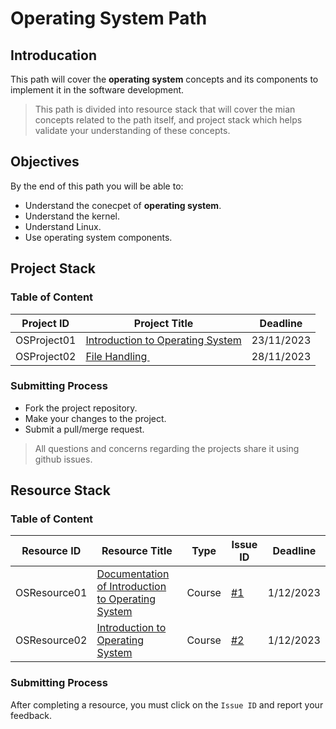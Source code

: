 # Operating System Path

## Introducation

This path will cover the **operating system** concepts and its components to implement it in the software development.

> This path is divided into resource stack that will cover the mian concepts related to the path itself,
> and project stack which helps validate your understanding of these concepts.

## Objectives

By the end of this path you will be able to:

* Understand the conecpet of **operating system**.
* Understand the kernel.
* Understand Linux.
* Use operating system components.

## Project Stack

### Table of Content


| Project ID  | Project Title                                                                         | Deadline   |
| ----------- | ------------------------------------------------------------------------------------- | ---------- |
| OSProject01 | [Introduction to Operating System](https://github.com/malekcoders/Introduction-to-OS) | 23/11/2023 |
| OSProject02 | [File Handling ](https://github.com/malekcoders/File-Handling/tree/main)             | 28/11/2023 |

### Submitting Process

* Fork the project repository.
* Make your changes to the project.
* Submit a pull/merge request.

> All questions and concerns regarding the projects share it using github issues.

## Resource Stack

### Table of Content


| Resource ID  | Resource Title                                                                                                                                                                                                                                                                                                                     | Type   | Issue ID                                                       | Deadline  |
| ------------ | ---------------------------------------------------------------------------------------------------------------------------------------------------------------------------------------------------------------------------------------------------------------------------------------------------------------------------------- | ------ | -------------------------------------------------------------- | --------- |
| OSResource01 | [Documentation of Introduction to Operating System](https://eng.libretexts.org/Courses/Delta_College/Introduction_to_Operating_Systems/02%3A_The_Basics_-_An_Overview/2.01%3A_Introduction_to_Operating_Systems#:~:text=of%20Operating%20system-,Introduction%20to%20Operating%20System,a%20convenient%20and%20efficient%20manner) | Course | [#1](https://github.com/malekcoders/operating-system/issues/1) | 1/12/2023 |
| OSResource02 | [Introduction to Operating System](https://github.com/malekcoders/operating-system/issues/2)                                                                                                                                                                                                                                       | Course | [#2](https://github.com/malekcoders/operating-system/issues/2) | 1/12/2023 |

### Submitting Process

After completing a resource, you must click on the `Issue ID` and report your feedback.
